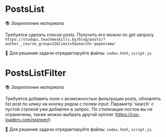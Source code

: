 # PostsList 

📚 _Закрепление материала_

Требуется сделать список posts. Получить его можно по get запросу `https://studapi.teachmeskills.by/blog/posts/?author__course_group=12&limit=5&search='директивы'`

📝 Для решения задачи отредактируйте файлы: `index.html`, `script.js`.


# PostsListFilter 

📚 _Закрепление материала_

Требуется добавить полe с возможностью фильтрации posts, обновлять list post по клику на кнопку рядом с полем input.
Параметр 'search' с пустой строкой уже добавлен в запрос. По стилизации постов вы не ограничены, также можно выбрать другой spinner (https://css-loaders.com/spinner/)

📝 Для решения задачи отредактируйте файлы: `index.html`, `script.js`.

